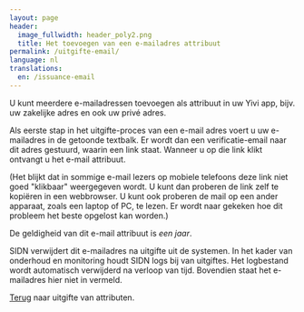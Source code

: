 ```yaml
---
layout: page
header:
  image_fullwidth: header_poly2.png
  title: Het toevoegen van een e-mailadres attribuut
permalink: /uitgifte-email/
language: nl
translations:
  en: /issuance-email
---
```


U kunt meerdere e-mailadressen toevoegen als attribuut in uw Yivi app,
bijv. uw zakelijke adres en ook uw privé adres.

Als eerste stap in het uitgifte-proces van een e-mail adres voert u uw
e-mailadres in de getoonde textbalk. Er wordt dan een
verificatie-email naar dit adres gestuurd, waarin een link staat.
Wanneer u op die link klikt ontvangt u het e-mail attribuut.

(Het blijkt dat in sommige e-mail lezers op mobiele telefoons deze
link niet goed "klikbaar" weergegeven wordt. U kunt dan proberen de
link zelf te kopiëren in een webbrowser. U kunt ook proberen de mail
op een ander apparaat, zoals een laptop of PC, te lezen. Er wordt naar
gekeken hoe dit probleem het beste opgelost kan worden.)

De geldigheid van dit e-mail attribuut is *een jaar*.

SIDN verwijdert dit e-mailadres na uitgifte uit de systemen.  In het
kader van onderhoud en monitoring houdt SIDN logs bij van uitgiftes.
Het logbestand wordt automatisch verwijderd na verloop van tijd.
Bovendien staat het e-mailadres hier niet in vermeld.

[Terug](/uitgifte) naar uitgifte van attributen.
